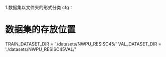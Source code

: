 
1.数据集以文件夹的形式分类
cfg：
# 数据集的存放位置
TRAIN_DATASET_DIR = './datasets/NWPU_RESISC45/'
VAL_DATASET_DIR = './datasets/NWPU_RESISC45VAL/'